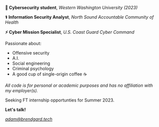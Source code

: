 **🌊 Cybersecurity student**, *Western Washington University (2023)* 

**⚕️ Information Security Analyst**, *North Sound Accountable Community of Health* 

**⚡ Cyber Mission Specialist**, *U.S. Coast Guard Cyber Command*

Passionate about:
- Offensive security
- A.I.
- Social engineering
- Criminal psychology
- A good cup of single-origin coffee ☕


*All code is for personal or academic purposes and has no affiliation with my employer(s).*

Seeking FT internship opportunties for Summer 2023.

**Let's talk!**

*adam@brendgard.tech*
